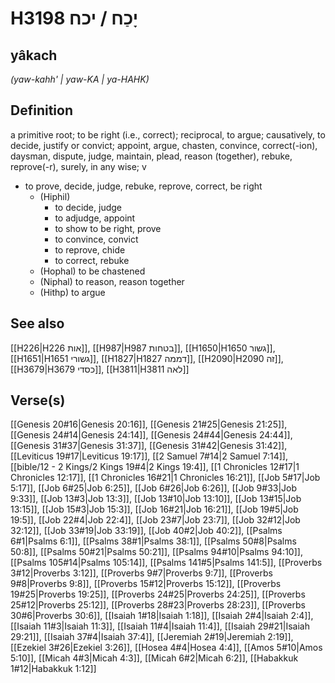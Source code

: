 # H3198 יָכַח / יכח

## yâkach

_(yaw-kahh' | yaw-KA | ya-HAHK)_

## Definition

a primitive root; to be right (i.e., correct); reciprocal, to argue; causatively, to decide, justify or convict; appoint, argue, chasten, convince, correct(-ion), daysman, dispute, judge, maintain, plead, reason (together), rebuke, reprove(-r), surely, in any wise; v

- to prove, decide, judge, rebuke, reprove, correct, be right
  - (Hiphil)
    - to decide, judge
    - to adjudge, appoint
    - to show to be right, prove
    - to convince, convict
    - to reprove, chide
    - to correct, rebuke
  - (Hophal) to be chastened
  - (Niphal) to reason, reason together
  - (Hithp) to argue

## See also

[[H226|H226 אות]], [[H987|H987 בטחות]], [[H1650|H1650 גשור]], [[H1651|H1651 גשורי]], [[H1827|H1827 דממה]], [[H2090|H2090 זה]], [[H3679|H3679 כסדי]], [[H3811|H3811 לאה]]

## Verse(s)

[[Genesis 20#16|Genesis 20:16]], [[Genesis 21#25|Genesis 21:25]], [[Genesis 24#14|Genesis 24:14]], [[Genesis 24#44|Genesis 24:44]], [[Genesis 31#37|Genesis 31:37]], [[Genesis 31#42|Genesis 31:42]], [[Leviticus 19#17|Leviticus 19:17]], [[2 Samuel 7#14|2 Samuel 7:14]], [[bible/12 - 2 Kings/2 Kings 19#4|2 Kings 19:4]], [[1 Chronicles 12#17|1 Chronicles 12:17]], [[1 Chronicles 16#21|1 Chronicles 16:21]], [[Job 5#17|Job 5:17]], [[Job 6#25|Job 6:25]], [[Job 6#26|Job 6:26]], [[Job 9#33|Job 9:33]], [[Job 13#3|Job 13:3]], [[Job 13#10|Job 13:10]], [[Job 13#15|Job 13:15]], [[Job 15#3|Job 15:3]], [[Job 16#21|Job 16:21]], [[Job 19#5|Job 19:5]], [[Job 22#4|Job 22:4]], [[Job 23#7|Job 23:7]], [[Job 32#12|Job 32:12]], [[Job 33#19|Job 33:19]], [[Job 40#2|Job 40:2]], [[Psalms 6#1|Psalms 6:1]], [[Psalms 38#1|Psalms 38:1]], [[Psalms 50#8|Psalms 50:8]], [[Psalms 50#21|Psalms 50:21]], [[Psalms 94#10|Psalms 94:10]], [[Psalms 105#14|Psalms 105:14]], [[Psalms 141#5|Psalms 141:5]], [[Proverbs 3#12|Proverbs 3:12]], [[Proverbs 9#7|Proverbs 9:7]], [[Proverbs 9#8|Proverbs 9:8]], [[Proverbs 15#12|Proverbs 15:12]], [[Proverbs 19#25|Proverbs 19:25]], [[Proverbs 24#25|Proverbs 24:25]], [[Proverbs 25#12|Proverbs 25:12]], [[Proverbs 28#23|Proverbs 28:23]], [[Proverbs 30#6|Proverbs 30:6]], [[Isaiah 1#18|Isaiah 1:18]], [[Isaiah 2#4|Isaiah 2:4]], [[Isaiah 11#3|Isaiah 11:3]], [[Isaiah 11#4|Isaiah 11:4]], [[Isaiah 29#21|Isaiah 29:21]], [[Isaiah 37#4|Isaiah 37:4]], [[Jeremiah 2#19|Jeremiah 2:19]], [[Ezekiel 3#26|Ezekiel 3:26]], [[Hosea 4#4|Hosea 4:4]], [[Amos 5#10|Amos 5:10]], [[Micah 4#3|Micah 4:3]], [[Micah 6#2|Micah 6:2]], [[Habakkuk 1#12|Habakkuk 1:12]]